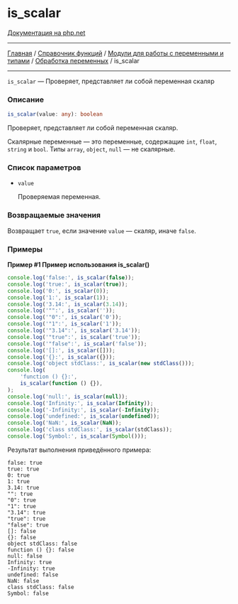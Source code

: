 # is_scalar

[Документация на php.net](https://www.php.net/manual/ru/function.is-scalar.php)

---

[Главная](../../../../../README.md) / [Справочник функций](../../../../funcref.md) /
[Модули для работы с переменными и типами](../../../vartype.md) /
[Обработка переменных](../../var.md) / is_scalar

---

`is_scalar` — Проверяет, представляет ли собой переменная скаляр

### Описание

```ts
is_scalar(value: any): boolean
```

Проверяет, представляет ли собой переменная скаляр.

Скалярные переменные — это переменные, содержащие `int`, `float`, `string` и `bool`. Типы `array`,
`object`, `null` — не скалярные.

### Список параметров

-   `value`

    Проверяемая переменная.

### Возвращаемые значения

Возвращает `true`, если значение `value` — скаляр, иначе `false`.

### Примеры

**Пример #1 Пример использования is_scalar()**

```js
console.log('false:', is_scalar(false));
console.log('true:', is_scalar(true));
console.log('0:', is_scalar(0));
console.log('1:', is_scalar(1));
console.log('3.14:', is_scalar(3.14));
console.log('"":', is_scalar(''));
console.log('"0":', is_scalar('0'));
console.log('"1":', is_scalar('1'));
console.log('"3.14":', is_scalar('3.14'));
console.log('"true":', is_scalar('true'));
console.log('"false":', is_scalar('false'));
console.log('[]:', is_scalar([]));
console.log('{}:', is_scalar({}));
console.log('object stdClass:', is_scalar(new stdClass()));
console.log(
    'function () {}:',
    is_scalar(function () {}),
);
console.log('null:', is_scalar(null));
console.log('Infinity:', is_scalar(Infinity));
console.log('-Infinity:', is_scalar(-Infinity));
console.log('undefined:', is_scalar(undefined));
console.log('NaN:', is_scalar(NaN));
console.log('class stdClass:', is_scalar(stdClass));
console.log('Symbol:', is_scalar(Symbol()));
```

Результат выполнения приведённого примера:

    false: true
    true: true
    0: true
    1: true
    3.14: true
    "": true
    "0": true
    "1": true
    "3.14": true
    "true": true
    "false": true
    []: false
    {}: false
    object stdClass: false
    function () {}: false
    null: false
    Infinity: true
    -Infinity: true
    undefined: false
    NaN: false
    class stdClass: false
    Symbol: false
